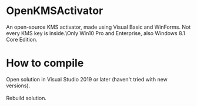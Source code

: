# OpenKMSActivator
An open-source KMS activator, made using Visual Basic and WinForms. Not every KMS key is inside.\Only Win10 Pro and Enterprise, also Windows 8.1 Core Edition.
# How to compile
Open solution in Visual Studio 2019 or later (haven't tried with new versions).\
\
Rebuild solution.
